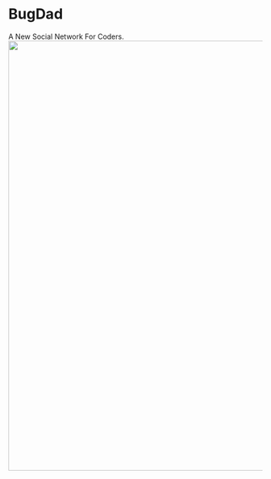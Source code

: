 # BugDad
A New Social Network For Coders.
[<img src="https://flutter.dev/assets/flutter-lockup-c13da9c9303e26b8d5fc208d2a1fa20c1ef47eb021ecadf27046dea04c0cebf6.png" align="center" width="850">](https://flutter.dev/)
